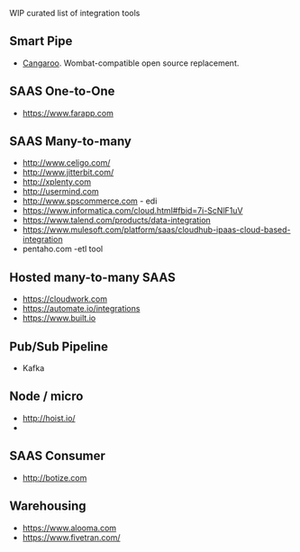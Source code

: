 WIP curated list of integration tools

## Smart Pipe

* [Cangaroo](https://github.com/nebulab/cangaroo). Wombat-compatible open source replacement.


## SAAS One-to-One

* https://www.farapp.com

## SAAS Many-to-many

* http://www.celigo.com/
* http://www.jitterbit.com/
* http://xplenty.com
* http://usermind.com
* http://www.spscommerce.com - edi
* https://www.informatica.com/cloud.html#fbid=7i-ScNlF1uV
* https://www.talend.com/products/data-integration
* https://www.mulesoft.com/platform/saas/cloudhub-ipaas-cloud-based-integration
* pentaho.com -etl tool

## Hosted many-to-many SAAS

* https://cloudwork.com
* https://automate.io/integrations
* https://www.built.io

## Pub/Sub Pipeline

* Kafka

## Node / micro

* http://hoist.io/
* 

## SAAS Consumer

* http://botize.com

## Warehousing

* https://www.alooma.com
* https://www.fivetran.com/

